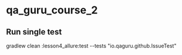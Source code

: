 # qa_guru_course_2

## Run single test
gradlew  clean  :lesson4_allure:test --tests "io.qaguru.github.IssueTest"

